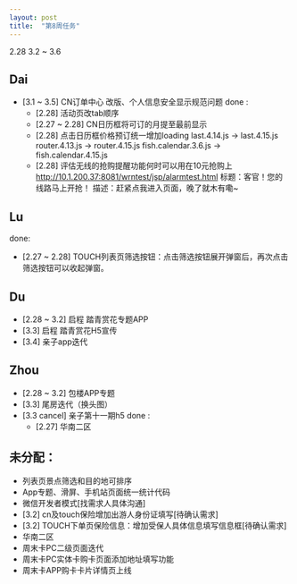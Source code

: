 ```yaml
---
layout: post
title:  "第8周任务"
---
```


2.28 3.2 ~ 3.6

Dai
---
- [3.1 ~ 3.5] CN订单中心 改版、个人信息安全显示规范问题
done :
  - [2.28] 活动页改tab顺序
  - [2.27 ~ 2.28] CN日历框将可订的月提至最前显示
  - [2.28] 点击日历框价格预订统一增加loading
    last.4.14.js -> last.4.15.js
    router.4.13.js -> router.4.15.js
    fish.calendar.3.6.js -> fish.calendar.4.15.js
  - [2.28] 评估无线的抢购提醒功能何时可以用在10元抢购上
    http://10.1.200.37:8081/wrntest/jsp/alarmtest.html
    标题：客官！您的线路马上开抢！
    描述：赶紧点我进入页面，晚了就木有嘞~

Lu
--
done:
- [2.27 ~ 2.28] TOUCH列表页筛选按钮：点击筛选按钮展开弹窗后，再次点击筛选按钮可以收起弹窗。

Du
--
- [2.28 ~ 3.2] 启程 踏青赏花专题APP
- [3.3] 启程 踏青赏花H5宣传
- [3.4] 亲子app迭代


Zhou
----
- [2.28 ~ 3.2] 包楼APP专题
- [3.3] 尾房迭代（换头图）
- [3.3 cancel] 亲子第十一期h5
done :
  - [2.27] 华南二区

未分配：
-------
  - 列表页景点筛选和目的地可排序
  - App专题、滑屏、手机站页面统一统计代码
  - 微信开发者模式[找需求人具体沟通]
  - [3.2] cn及touch保险增加出游人身份证填写[待确认需求]
  - [3.2] TOUCH下单页保险信息：增加受保人具体信息填写信息框[待确认需求]
  - 华南二区
  - 周末卡PC二级页面迭代
  - 周末卡PC实体卡购卡页面添加地址填写功能
  - 周末卡APP购卡卡片详情页上线
